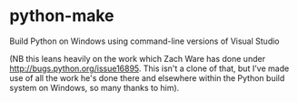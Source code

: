 python-make
===========

Build Python on Windows using command-line versions of Visual Studio

(NB this leans heavily on the work which Zach Ware has done under
http://bugs.python.org/issue16895. This isn't a clone of that, but I've
made use of all the work he's done there and elsewhere within the Python
build system on Windows, so many thanks to him).

